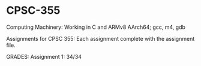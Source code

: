 # CPSC-355
Computing Machinery:
  Working in C and ARMv8 AArch64; gcc, m4, gdb


Assignments for CPSC 355:
  Each assignment complete with the assignment file.
  
  
GRADES:
  Assignment 1: 34/34
